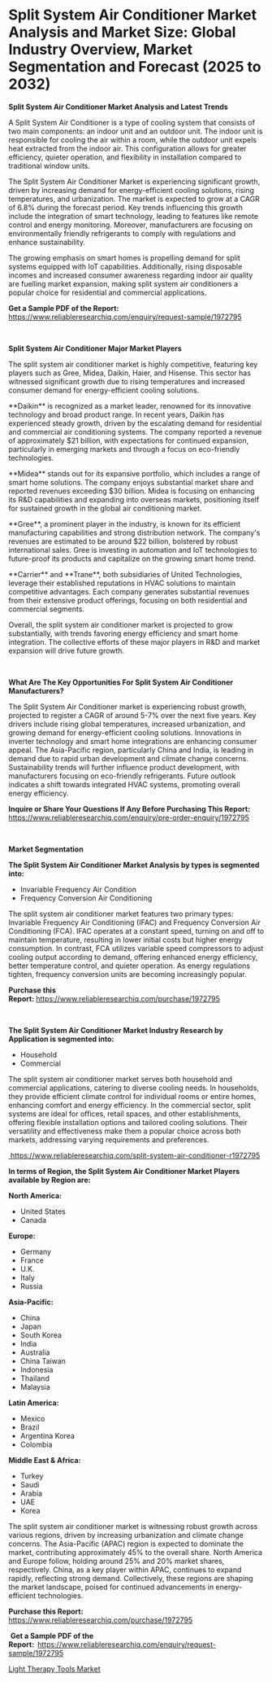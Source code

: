 <p><h1>Split System Air Conditioner Market Analysis and Market Size: Global Industry Overview, Market Segmentation and Forecast (2025 to 2032)</h1></p><p><strong>Split System Air Conditioner Market Analysis and Latest Trends</strong></p>
<p><p>A Split System Air Conditioner is a type of cooling system that consists of two main components: an indoor unit and an outdoor unit. The indoor unit is responsible for cooling the air within a room, while the outdoor unit expels heat extracted from the indoor air. This configuration allows for greater efficiency, quieter operation, and flexibility in installation compared to traditional window units.</p><p>The Split System Air Conditioner Market is experiencing significant growth, driven by increasing demand for energy-efficient cooling solutions, rising temperatures, and urbanization. The market is expected to grow at a CAGR of 6.8% during the forecast period. Key trends influencing this growth include the integration of smart technology, leading to features like remote control and energy monitoring. Moreover, manufacturers are focusing on environmentally friendly refrigerants to comply with regulations and enhance sustainability. </p><p>The growing emphasis on smart homes is propelling demand for split systems equipped with IoT capabilities. Additionally, rising disposable incomes and increased consumer awareness regarding indoor air quality are fuelling market expansion, making split system air conditioners a popular choice for residential and commercial applications.</p></p>
<p><strong>Get a Sample PDF of the Report:&nbsp;</strong> <a href="https://www.reliableresearchiq.com/enquiry/request-sample/1972795?utm_campaign=2237&utm_medium=2&utm_source=Github&utm_content=ia&utm_term=08022025&utm_id=split-system-air-conditioner">https://www.reliableresearchiq.com/enquiry/request-sample/1972795</a></p>
<p>&nbsp;</p>
<p><strong>Split System Air Conditioner Major Market Players</strong></p>
<p><p>The split system air conditioner market is highly competitive, featuring key players such as Gree, Midea, Daikin, Haier, and Hisense. This sector has witnessed significant growth due to rising temperatures and increased consumer demand for energy-efficient cooling solutions.</p><p>**Daikin** is recognized as a market leader, renowned for its innovative technology and broad product range. In recent years, Daikin has experienced steady growth, driven by the escalating demand for residential and commercial air conditioning systems. The company reported a revenue of approximately $21 billion, with expectations for continued expansion, particularly in emerging markets and through a focus on eco-friendly technologies.</p><p>**Midea** stands out for its expansive portfolio, which includes a range of smart home solutions. The company enjoys substantial market share and reported revenues exceeding $30 billion. Midea is focusing on enhancing its R&D capabilities and expanding into overseas markets, positioning itself for sustained growth in the global air conditioning market.</p><p>**Gree**, a prominent player in the industry, is known for its efficient manufacturing capabilities and strong distribution network. The company's revenues are estimated to be around $22 billion, bolstered by robust international sales. Gree is investing in automation and IoT technologies to future-proof its products and capitalize on the growing smart home trend.</p><p>**Carrier** and **Trane**, both subsidiaries of United Technologies, leverage their established reputations in HVAC solutions to maintain competitive advantages. Each company generates substantial revenues from their extensive product offerings, focusing on both residential and commercial segments.</p><p>Overall, the split system air conditioner market is projected to grow substantially, with trends favoring energy efficiency and smart home integration. The collective efforts of these major players in R&D and market expansion will drive future growth.</p></p>
<p>&nbsp;</p>
<p><strong>What Are The Key Opportunities For Split System Air Conditioner Manufacturers?</strong></p>
<p><p>The Split System Air Conditioner market is experiencing robust growth, projected to register a CAGR of around 5-7% over the next five years. Key drivers include rising global temperatures, increased urbanization, and growing demand for energy-efficient cooling solutions. Innovations in inverter technology and smart home integrations are enhancing consumer appeal. The Asia-Pacific region, particularly China and India, is leading in demand due to rapid urban development and climate change concerns. Sustainability trends will further influence product development, with manufacturers focusing on eco-friendly refrigerants. Future outlook indicates a shift towards integrated HVAC systems, promoting overall energy efficiency.</p></p>
<p><strong>Inquire or Share Your Questions If Any Before Purchasing This Report:</strong> <a href="https://www.reliableresearchiq.com/enquiry/pre-order-enquiry/1972795?utm_campaign=2237&utm_medium=2&utm_source=Github&utm_content=ia&utm_term=08022025&utm_id=split-system-air-conditioner">https://www.reliableresearchiq.com/enquiry/pre-order-enquiry/1972795</a></p>
<p>&nbsp;</p>
<p><strong>Market Segmentation</strong></p>
<p><strong>The Split System Air Conditioner Market Analysis by types is segmented into:</strong></p>
<p><ul><li>Invariable Frequency Air Condition</li><li>Frequency Conversion Air Conditioning</li></ul></p>
<p><p>The split system air conditioner market features two primary types: Invariable Frequency Air Conditioning (IFAC) and Frequency Conversion Air Conditioning (FCA). IFAC operates at a constant speed, turning on and off to maintain temperature, resulting in lower initial costs but higher energy consumption. In contrast, FCA utilizes variable speed compressors to adjust cooling output according to demand, offering enhanced energy efficiency, better temperature control, and quieter operation. As energy regulations tighten, frequency conversion units are becoming increasingly popular.</p></p>
<p><strong>Purchase this Report:&nbsp;</strong><a href="https://www.reliableresearchiq.com/purchase/1972795?utm_campaign=2237&utm_medium=2&utm_source=Github&utm_content=ia&utm_term=08022025&utm_id=split-system-air-conditioner">https://www.reliableresearchiq.com/purchase/1972795</a></p>
<p>&nbsp;</p>
<p><strong>The Split System Air Conditioner Market Industry Research by Application is segmented into:</strong></p>
<p><ul><li>Household</li><li>Commercial</li></ul></p>
<p><p>The split system air conditioner market serves both household and commercial applications, catering to diverse cooling needs. In households, they provide efficient climate control for individual rooms or entire homes, enhancing comfort and energy efficiency. In the commercial sector, split systems are ideal for offices, retail spaces, and other establishments, offering flexible installation options and tailored cooling solutions. Their versatility and effectiveness make them a popular choice across both markets, addressing varying requirements and preferences.</p></p>
<p><a href="https://www.reliableresearchiq.com/split-system-air-conditioner-r1972795?utm_campaign=2237&utm_medium=2&utm_source=Github&utm_content=ia&utm_term=08022025&utm_id=split-system-air-conditioner">&nbsp;https://www.reliableresearchiq.com/split-system-air-conditioner-r1972795</a></p>
<p><strong>In terms of Region, the Split System Air Conditioner Market Players available by Region are:</strong></p>
<p>
    <p> <strong> North America: </strong>
        <ul>
            <li>United States</li>
            <li>Canada</li>
        </ul>
        </p> 
    <p> <strong> Europe: </strong>
        <ul>
            <li>Germany</li>
            <li>France</li>
            <li>U.K.</li>
            <li>Italy</li>
            <li>Russia</li>
        </ul>
        </p> 
    <p> <strong> Asia-Pacific: </strong>
        <ul>
            <li>China</li>
            <li>Japan</li>
            <li>South Korea</li>
            <li>India</li>
            <li>Australia</li>
            <li>China Taiwan</li>
            <li>Indonesia</li>
            <li>Thailand</li>
            <li>Malaysia</li>
        </ul>
        </p> 
    <p> <strong> Latin America: </strong>
        <ul>
            <li>Mexico</li>
            <li>Brazil</li>
            <li>Argentina Korea</li>
            <li>Colombia</li>
        </ul>
        </p> 
    <p> <strong> Middle East & Africa: </strong>
        <ul>
            <li>Turkey</li>
            <li>Saudi</li>
            <li>Arabia</li>
            <li>UAE</li>
            <li>Korea</li>
        </ul>
    </p>
    </p>
<p><p>The split system air conditioner market is witnessing robust growth across various regions, driven by increasing urbanization and climate change concerns. The Asia-Pacific (APAC) region is expected to dominate the market, contributing approximately 45% to the overall share. North America and Europe follow, holding around 25% and 20% market shares, respectively. China, as a key player within APAC, continues to expand rapidly, reflecting strong demand. Collectively, these regions are shaping the market landscape, poised for continued advancements in energy-efficient technologies.</p></p>
<p><strong>Purchase this Report: </strong><a href="https://www.reliableresearchiq.com/purchase/1972795?utm_campaign=2237&utm_medium=2&utm_source=Github&utm_content=ia&utm_term=08022025&utm_id=split-system-air-conditioner">https://www.reliableresearchiq.com/purchase/1972795</a></p>
<p>&nbsp;<strong>Get a Sample PDF of the Report:&nbsp;&nbsp;</strong><a href="https://www.reliableresearchiq.com/enquiry/request-sample/1972795?utm_campaign=2237&utm_medium=2&utm_source=Github&utm_content=ia&utm_term=08022025&utm_id=split-system-air-conditioner">https://www.reliableresearchiq.com/enquiry/request-sample/1972795</a></p>
<p><strong></strong></p>
<p><p><a href="https://github.com/comasnickie/Market-Research-Report-List-1/blob/main/light-therapy-tools-market.md?utm_campaign=2237&utm_medium=2&utm_source=Github&utm_content=ia&utm_term=08022025&utm_id=split-system-air-conditioner">Light Therapy Tools Market</a></p></p>